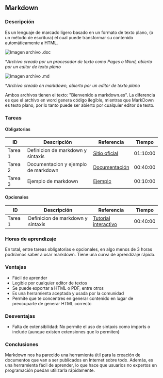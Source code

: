 
##  Markdown 

### Descripción
Es un lenguaje de marcado ligero basado en un formato de texto plano, (o un método de escritura) el cual puede transformar su contenido automáticamente a HTML. 


![Imagen archivo .doc](https://markdown.es/wp-content/uploads/2015/08/Texto-en-procesador-en-editor.jpg)


 **Archivo creado por un procesador de texto como Pages o Word, abierto por un editor de texto plano*
 
 ![Imagen archivo .md](https://markdown.es/wp-content/uploads/2015/08/Texto-en-formato-plano-en-editor.jpg)
 
 
 **Archivo creado en markdown, abierto por un editor de texto plano*
 
 Ambos archivos tienen el texto: "Bienvenido a markdown.es". La diferencia es que el archivo en word genera código ilegible, mientras que MarkDown es texto plano, por lo tanto puede ser abierto por cualquier editor de texto.

### Tareas

#### Obligatorias

| ID      | Descripción | Referencia | Tiempo  |
| ------- | ----------- | ---------- | ------- |
| Tarea 1  | Definicion de markdown y sintaxis       | [Sitio oficial](https://markdown.es/) | 01:10:00|
| Tarea 2  | Documentacion y ejemplo de markdown      | [Documentación](https://joedicastro.com/markdown-la-mejor-opcion-para-crear-contenidos-web.html) | 00:40:00|
| Tarea 3  |Ejemplo de markdown      | [Ejemplo](https://github.com/mikhailklassen/Mining-the-Social-Web-3rd-Edition) | 00:10:00|

#### Opcionales

| ID      | Descripción | Referencia | Tiempo  |
| ------- | ----------- | ---------- | ------- |
| Tarea 1  | Definicion de markdown y sintaxis       | [Tutorial interactivo](https://www.markdowntutorial.com/) | 00:40:00|

### Horas de aprendizaje
    
En total, entre tareas obligatorias e opcionales, en algo menos de 3 horas podríamos saber a usar markdown. Tiene una curva de aprendizaje rápido.
    
### Ventajas
* Fácil de aprender
* Legible por cualquier editor de textos
* Se puede exportar a HTML o PDF, entre otros
* Es una herramienta aceptada y usada por la comunidad
* Permite que te concentres en generar contenido en lugar de preocuparte de generar HTML correcto

### Desventajas
* Falta de extensibilidad: No permite el uso de sintaxis como imports o include (aunque existen extensiones que lo permiten)

### Conclusiones
Markdown nos ha parecido una herramienta útil para la creación de documentos que van a ser publicados en Internet sobre todo. Además, es una herramienta fácil de aprender, lo que hace que usuarios no expertos en programación puedan utilizarla rápidamente.

